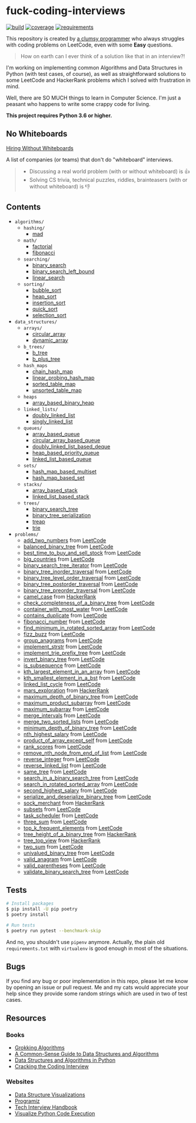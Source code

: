 # fuck-coding-interviews

[![build](https://img.shields.io/github/workflow/status/vinta/fuck-coding-interviews/CI?style=flat-square)](https://github.com/vinta/fuck-coding-interviews/actions)
[![coverage](https://img.shields.io/codecov/c/github/vinta/fuck-coding-interviews?style=flat-square)](https://codecov.io/gh/vinta/fuck-coding-interviews)
[![requirements](https://img.shields.io/requires/github/vinta/fuck-coding-interviews?style=flat-square)](https://requires.io/github/vinta/fuck-coding-interviews/requirements/)

This repository is created by [a clumsy programmer](https://leetcode.com/vinta/) who always struggles with coding problems on LeetCode, even with some **Easy** questions.

> How on earth can I ever think of a solution like that in an interview?!

I'm working on implementing common Algorithms and Data Structures in Python (with test cases, of course), as well as straightforward solutions to some LeetCode and HackerRank problems which I solved with frustration in mind.

Well, there are SO MUCH things to learn in Computer Science. I'm just a peasant who happens to write some crappy code for living.

**This project requires Python 3.6 or higher.**

## No Whiteboards

[Hiring Without Whiteboards](https://github.com/poteto/hiring-without-whiteboards)

A list of companies (or teams) that don't do "whiteboard" interviews.

> - Discussing a real world problem (with or without whiteboard) is 👍
> - Solving CS trivia, technical puzzles, riddles, brainteasers (with or without whiteboard) is 👎

## Contents

- `algorithms/`
    - `hashing/`
        - [mad](https://github.com/vinta/fuck-coding-interviews/blob/master/algorithms/hashing/mad_compression.py)
    - `math/`
        - [factorial](https://github.com/vinta/fuck-coding-interviews/blob/master/algorithms/math/factorial.py)
        - [fibonacci](https://github.com/vinta/fuck-coding-interviews/blob/master/algorithms/math/fibonacci.py)
    - `searching/`
        - [binary_search](https://github.com/vinta/fuck-coding-interviews/blob/master/algorithms/searching/binary_search.py)
        - [binary_search_left_bound](https://github.com/vinta/fuck-coding-interviews/blob/master/algorithms/searching/binary_search_left_bound.py)
        - [linear_search](https://github.com/vinta/fuck-coding-interviews/blob/master/algorithms/searching/linear_search.py)
    - `sorting/`
        - [bubble_sort](https://github.com/vinta/fuck-coding-interviews/blob/master/algorithms/sorting/bubble_sort.py)
        - [heap_sort](https://github.com/vinta/fuck-coding-interviews/blob/master/algorithms/sorting/heap_sort.py)
        - [insertion_sort](https://github.com/vinta/fuck-coding-interviews/blob/master/algorithms/sorting/insertion_sort.py)
        - [quick_sort](https://github.com/vinta/fuck-coding-interviews/blob/master/algorithms/sorting/quick_sort.py)
        - [selection_sort](https://github.com/vinta/fuck-coding-interviews/blob/master/algorithms/sorting/selection_sort.py)
- `data_structures/`
    - `arrays/`
        - [circular_array](https://github.com/vinta/fuck-coding-interviews/blob/master/data_structures/arrays/circular_array.py)
        - [dynamic_array](https://github.com/vinta/fuck-coding-interviews/blob/master/data_structures/arrays/dynamic_array.py)
    - `b_trees/`
        - [b_tree](https://github.com/vinta/fuck-coding-interviews/blob/master/data_structures/b_trees/b_tree.py)
        - [b_plus_tree](https://github.com/vinta/fuck-coding-interviews/blob/master/data_structures/b_trees/b_plus_tree.py)
    - `hash_maps`
        - [chain_hash_map](https://github.com/vinta/fuck-coding-interviews/blob/master/data_structures/hash_maps/chain_hash_map.py)
        - [linear_probing_hash_map](https://github.com/vinta/fuck-coding-interviews/blob/master/data_structures/hash_maps/linear_probing_hash_map.py)
        - [sorted_table_map](https://github.com/vinta/fuck-coding-interviews/blob/master/data_structures/hash_maps/sorted_table_map.py)
        - [unsorted_table_map](https://github.com/vinta/fuck-coding-interviews/blob/master/data_structures/hash_maps/unsorted_table_map.py)
    - `heaps`
        - [array_based_binary_heap](https://github.com/vinta/fuck-coding-interviews/blob/master/data_structures/heaps/array_based_binary_heap.py)
    - `linked_lists/`
        - [doubly_linked_list](https://github.com/vinta/fuck-coding-interviews/blob/master/data_structures/linked_lists/doubly_linked_list.py)
        - [singly_linked_list](https://github.com/vinta/fuck-coding-interviews/blob/master/data_structures/linked_lists/singly_linked_list.py)
    - `queues/`
        - [array_based_queue](https://github.com/vinta/fuck-coding-interviews/blob/master/data_structures/queues/array_based_queue.py)
        - [circular_array_based_queue](https://github.com/vinta/fuck-coding-interviews/blob/master/data_structures/queues/circular_array_based_queue.py)
        - [doubly_linked_list_based_deque](https://github.com/vinta/fuck-coding-interviews/blob/master/data_structures/queues/doubly_linked_list_based_deque.py)
        - [heap_based_priority_queue](https://github.com/vinta/fuck-coding-interviews/blob/master/data_structures/queues/heap_based_priority_queue.py)
        - [linked_list_based_queue](https://github.com/vinta/fuck-coding-interviews/blob/master/data_structures/queues/linked_list_based_queue.py)
    - `sets/`
        - [hash_map_based_multiset](https://github.com/vinta/fuck-coding-interviews/blob/master/data_structures/sets/hash_map_based_multiset.py)
        - [hash_map_based_set](https://github.com/vinta/fuck-coding-interviews/blob/master/data_structures/sets/hash_map_based_set.py)
    - `stacks/`
        - [array_based_stack](https://github.com/vinta/fuck-coding-interviews/blob/master/data_structures/stacks/array_based_stack.py)
        - [linked_list_based_stack](https://github.com/vinta/fuck-coding-interviews/blob/master/data_structures/stacks/linked_list_based_stack.py)
    - `trees/`
        - [binary_search_tree](https://github.com/vinta/fuck-coding-interviews/blob/master/data_structures/trees/binary_search_tree.py)
        - [binary_tree_serialization](https://github.com/vinta/fuck-coding-interviews/blob/master/data_structures/trees/binary_tree_serialization.py)
        - [treap](https://github.com/vinta/fuck-coding-interviews/blob/master/data_structures/trees/treap.py)
        - [trie](https://github.com/vinta/fuck-coding-interviews/blob/master/data_structures/trees/trie.py)
- `problems/`
    - [add_two_numbers](https://github.com/vinta/fuck-coding-interviews/blob/master/problems/add_two_numbers.py) from [LeetCode](https://leetcode.com/problems/add-two-numbers/)
    - [balanced_binary_tree](https://github.com/vinta/fuck-coding-interviews/blob/master/problems/balanced_binary_tree.py) from [LeetCode](https://leetcode.com/problems/balanced-binary-tree/)
    - [best_time_to_buy_and_sell_stock](https://github.com/vinta/fuck-coding-interviews/blob/master/problems/best_time_to_buy_and_sell_stock.py) from [LeetCode](https://leetcode.com/problems/best-time-to-buy-and-sell-stock/)
    - [big_countries](https://github.com/vinta/fuck-coding-interviews/blob/master/problems/big_countries.sql) from [LeetCode](https://leetcode.com/problems/big-countries/)
    - [binary_search_tree_iterator](https://github.com/vinta/fuck-coding-interviews/blob/master/problems/binary-search-tree-iterator.py) from [LeetCode](https://leetcode.com/problems/binary-search-tree-iterator/)
    - [binary_tree_inorder_traversal](https://github.com/vinta/fuck-coding-interviews/blob/master/problems/binary_tree_inorder_traversal.py) from [LeetCode](https://leetcode.com/problems/binary-tree-inorder-traversal/)
    - [binary_tree_level_order_traversal](https://github.com/vinta/fuck-coding-interviews/blob/master/problems/binary_tree_level_order_traversal.py) from [LeetCode](https://leetcode.com/problems/binary-tree-level-order-traversal/)
    - [binary_tree_postorder_traversal](https://github.com/vinta/fuck-coding-interviews/blob/master/problems/binary_tree_postorder_traversal.py) from [LeetCode](https://leetcode.com/problems/binary-tree-postorder-traversal/)
    - [binary_tree_preorder_traversal](https://github.com/vinta/fuck-coding-interviews/blob/master/problems/binary_tree_preorder_traversal.py) from [LeetCode](https://leetcode.com/problems/binary-tree-preorder-traversal/)
    - [camel_case](https://github.com/vinta/fuck-coding-interviews/blob/master/problems/camel_case.py) from [HackerRank](https://www.hackerrank.com/challenges/camelcase/problem)
    - [check_completeness_of_a_binary_tree](https://github.com/vinta/fuck-coding-interviews/blob/master/problems/check_completeness_of_a_binary_tree.py) from [LeetCode](https://leetcode.com/problems/check-completeness-of-a-binary-tree/)
    - [container_with_most_water](https://github.com/vinta/fuck-coding-interviews/blob/master/problems/container_with_most_water.py) from [LeetCode](https://leetcode.com/problems/container-with-most-water/)
    - [contains_duplicate](https://github.com/vinta/fuck-coding-interviews/blob/master/problems/contains_duplicate.py) from [LeetCode](https://leetcode.com/problems/contains-duplicate/)
    - [fibonacci_number](https://github.com/vinta/fuck-coding-interviews/blob/master/problems/fibonacci_number.py) from [LeetCode](https://leetcode.com/problems/fibonacci-number/)
    - [find_minimum_in_rotated_sorted_array](https://github.com/vinta/fuck-coding-interviews/blob/master/problems/find_minimum_in_rotated_sorted_array.py) from [LeetCode](https://leetcode.com/problems/find-minimum-in-rotated-sorted-array/)
    - [fizz_buzz](https://github.com/vinta/fuck-coding-interviews/blob/master/problems/fizz_buzz.py) from [LeetCode](https://leetcode.com/problems/fizz-buzz/)
    - [group_anagrams](https://github.com/vinta/fuck-coding-interviews/blob/master/problems/group_anagrams.py) from [LeetCode](https://leetcode.com/problems/group-anagrams/)
    - [implement_strstr](https://github.com/vinta/fuck-coding-interviews/blob/master/problems/implement_strstr.py) from [LeetCode](https://leetcode.com/problems/implement-strstr/)
    - [implement_trie_prefix_tree](https://github.com/vinta/fuck-coding-interviews/blob/master/problems/implement_trie_prefix_tree.py) from [LeetCode](https://leetcode.com/problems/implement-trie-prefix-tree/)
    - [invert_binary_tree](https://github.com/vinta/fuck-coding-interviews/blob/master/problems/invert_binary_tree.py) from [LeetCode](https://leetcode.com/problems/invert-binary-tree/)
    - [is_subsequence](https://github.com/vinta/fuck-coding-interviews/blob/master/problems/is_subsequence.py) from [LeetCode](https://leetcode.com/problems/is-subsequence/)
    - [kth_largest_element_in_an_array](https://github.com/vinta/fuck-coding-interviews/blob/master/problems/kth_largest_element_in_an_array.py) from [LeetCode](https://leetcode.com/problems/kth-largest-element-in-an-array/)
    - [kth_smallest_element_in_a_bst](https://github.com/vinta/fuck-coding-interviews/blob/master/problems/kth_smallest_element_in_a_bst.py) from [LeetCode](https://leetcode.com/problems/kth-smallest-element-in-a-bst/)
    - [linked_list_cycle](https://github.com/vinta/fuck-coding-interviews/blob/master/problems/linked_list_cycle.py) from [LeetCode](https://leetcode.com/problems/linked-list-cycle/)
    - [mars_exploration](https://github.com/vinta/fuck-coding-interviews/blob/master/problems/mars_exploration.py) from [HackerRank](https://www.hackerrank.com/challenges/mars-exploration/problem)
    - [maximum_depth_of_binary_tree](https://github.com/vinta/fuck-coding-interviews/blob/master/problems/maximum_depth_of_binary_tree.py) from [LeetCode](https://leetcode.com/problems/maximum-depth-of-binary-tree/)
    - [maximum_product_subarray](https://github.com/vinta/fuck-coding-interviews/blob/master/problems/maximum_product_subarray.py) from [LeetCode](https://leetcode.com/problems/maximum-product-subarray/)
    - [maximum_subarray](https://github.com/vinta/fuck-coding-interviews/blob/master/problems/maximum_subarray.py) from [LeetCode](https://leetcode.com/problems/maximum-subarray/)
    - [merge_intervals](https://github.com/vinta/fuck-coding-interviews/blob/master/problems/merge_intervals.py) from [LeetCode](https://leetcode.com/problems/merge-intervals/)
    - [merge_two_sorted_lists](https://github.com/vinta/fuck-coding-interviews/blob/master/problems/merge_two_sorted_lists.py) from [LeetCode](https://leetcode.com/problems/merge-two-sorted-lists/)
    - [minimum_depth_of_binary_tree](https://github.com/vinta/fuck-coding-interviews/blob/master/problems/minimum_depth_of_binary_tree.py) from [LeetCode](https://leetcode.com/problems/minimum-depth-of-binary-tree/)
    - [nth_highest_salary](https://github.com/vinta/fuck-coding-interviews/blob/master/problems/nth_highest_salary.sql) from [LeetCode](https://leetcode.com/problems/nth-highest-salary/)
    - [product_of_array_except_self](https://github.com/vinta/fuck-coding-interviews/blob/master/problems/product_of_array_except_self.py) from [LeetCode](https://leetcode.com/problems/product-of-array-except-self/)
    - [rank_scores](https://github.com/vinta/fuck-coding-interviews/blob/master/problems/rank_scores.sql) from [LeetCode](https://leetcode.com/problems/rank-scores/)
    - [remove_nth_node_from_end_of_list](https://github.com/vinta/fuck-coding-interviews/blob/master/problems/remove_nth_node_from_end_of_list.py) from [LeetCode](https://leetcode.com/problems/remove-nth-node-from-end-of-list/)
    - [reverse_integer](https://github.com/vinta/fuck-coding-interviews/blob/master/problems/reverse_integer.py) from [LeetCode](https://leetcode.com/problems/reverse-integer/)
    - [reverse_linked_list](https://github.com/vinta/fuck-coding-interviews/blob/master/problems/reverse_linked_list.py) from [LeetCode](https://leetcode.com/problems/reverse-linked-list/)
    - [same_tree](https://github.com/vinta/fuck-coding-interviews/blob/master/problems/same_tree.py) from [LeetCode](https://leetcode.com/problems/same-tree/)
    - [search_in_a_binary_search_tree](https://github.com/vinta/fuck-coding-interviews/blob/master/problems/search_in_a_binary_search_tree.py) from [LeetCode](https://leetcode.com/problems/search-in-a-binary-search-tree/)
    - [search_in_rotated_sorted_array](https://github.com/vinta/fuck-coding-interviews/blob/master/problems/search_in_rotated_sorted_array.py) from [LeetCode](https://leetcode.com/problems/search-in-rotated-sorted-array/)
    - [second_highest_salary](https://github.com/vinta/fuck-coding-interviews/blob/master/problems/second_highest_salary.sql) from [LeetCode](https://leetcode.com/problems/second-highest-salary/)
    - [serialize_and_deserialize_binary_tree](https://github.com/vinta/fuck-coding-interviews/blob/master/problems/serialize_and_deserialize_binary_tree.py) from [LeetCode](https://leetcode.com/problems/serialize-and-deserialize-binary-tree/)
    - [sock_merchant](https://github.com/vinta/fuck-coding-interviews/blob/master/problems/sock_merchant.py) from [HackerRank](https://www.hackerrank.com/challenges/sock-merchant/problem)
    - [subsets](https://github.com/vinta/fuck-coding-interviews/blob/master/problems/subsets.py) from [LeetCode](https://leetcode.com/problems/subsets/)
    - [task_scheduler](https://github.com/vinta/fuck-coding-interviews/blob/master/problems/task_scheduler.py) from [LeetCode](https://leetcode.com/problems/task-scheduler/)
    - [three_sum](https://github.com/vinta/fuck-coding-interviews/blob/master/problems/three_sum.py) from [LeetCode](https://leetcode.com/problems/3sum/)
    - [top_k_frequent_elements](https://github.com/vinta/fuck-coding-interviews/blob/master/problems/top_k_frequent_elements.py) from [LeetCode](https://leetcode.com/problems/top-k-frequent-elements/)
    - [tree_height_of_a_binary_tree](https://github.com/vinta/fuck-coding-interviews/blob/master/problems/tree_height_of_a_binary_tree.py) from [HackerRank](https://www.hackerrank.com/challenges/tree-height-of-a-binary-tree/problem)
    - [tree_top_view](https://github.com/vinta/fuck-coding-interviews/blob/master/problems/tree_top_view.py) from [HackerRank](https://www.hackerrank.com/challenges/tree-top-view/problem)
    - [two_sum](https://github.com/vinta/fuck-coding-interviews/blob/master/problems/two_sum.py) from [LeetCode](https://leetcode.com/problems/two-sum/)
    - [univalued_binary_tree](https://github.com/vinta/fuck-coding-interviews/blob/master/problems/univalued_binary_tree.py) from [LeetCode](https://leetcode.com/problems/univalued-binary-tree/)
    - [valid_anagram](https://github.com/vinta/fuck-coding-interviews/blob/master/problems/valid_anagram.py) from [LeetCode](https://leetcode.com/problems/valid-anagram/)
    - [valid_parentheses](https://github.com/vinta/fuck-coding-interviews/blob/master/problems/valid_parentheses.py) from [LeetCode](https://leetcode.com/problems/valid-parentheses/)
    - [validate_binary_search_tree](https://github.com/vinta/fuck-coding-interviews/blob/master/problems/validate_binary_search_tree.py) from [LeetCode](https://leetcode.com/problems/validate-binary-search-tree/)

## Tests

```bash
# Install packages
$ pip install -U pip poetry
$ poetry install

# Run tests
$ poetry run pytest --benchmark-skip
```

And no, you shouldn't use `pipenv` anymore. Actually, the plain old `requirements.txt` with `virtualenv` is good enough in most of the situations.

## Bugs

If you find any bug or poor implementation in this repo, please let me know by opening an issue or pull request. Me and my cats would appreciate your help since they provide some random strings which are used in two of test cases.

## Resources

### Books

- [Grokking Algorithms](https://learning.oreilly.com/library/view/grokking-algorithms-an/9781617292231/)
- [A Common-Sense Guide to Data Structures and Algorithms](https://learning.oreilly.com/library/view/a-common-sense-guide/9781680502794/)
- [Data Structures and Algorithms in Python](https://learning.oreilly.com/library/view/data-structures-and/9781118290279/)
- [Cracking the Coding Interview](http://www.crackingthecodinginterview.com/)

### Websites

- [Data Structure Visualizations](https://www.cs.usfca.edu/~galles/visualization/Algorithms.html)
- [Programiz](https://www.programiz.com/dsa)
- [Tech Interview Handbook](https://yangshun.github.io/tech-interview-handbook/)
- [Visualize Python Code Execution](http://www.pythontutor.com/live.html#mode=edit)
